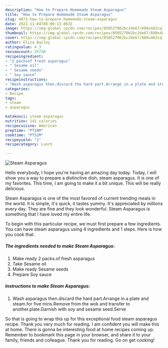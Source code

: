 ```yaml
---
description: "How to Prepare Homemade Steam Asparagus"
title: "How to Prepare Homemade Steam Asparagus"
slug: 4871-how-to-prepare-homemade-steam-asparagus
date: 2021-11-04T08:00:13.863Z
image: https://img-global.cpcdn.com/recipes/050527062bc24e67/680x482cq70/steam-asparagus-recipe-main-photo.jpg
thumbnail: https://img-global.cpcdn.com/recipes/050527062bc24e67/680x482cq70/steam-asparagus-recipe-main-photo.jpg
cover: https://img-global.cpcdn.com/recipes/050527062bc24e67/680x482cq70/steam-asparagus-recipe-main-photo.jpg
author: Eliza Bailey
ratingvalue: 4.3
reviewcount: 25730
recipeingredient:
- "2 packsof fresh asparagus"
- " Sesame oil"
- " Sesame seeds"
- " Soy sauce"
recipeinstructions:
- "Wash asparagus then.discard the hard part.Arrange in.a plate and steam.for five mins.Remove from the wok and transfer to another.plate.Garnish with soy and sesame seed.Serve"
categories:
- Recipe
tags:
- steam
- asparagus

katakunci: steam asparagus 
nutrition: 141 calories
recipecuisine: American
preptime: "PT18M"
cooktime: "PT52M"
recipeyield: "1"
recipecategory: Lunch

---
```



![Steam Asparagus](https://img-global.cpcdn.com/recipes/050527062bc24e67/680x482cq70/steam-asparagus-recipe-main-photo.jpg)

Hello everybody, I hope you're having an amazing day today. Today, I will show you a way to prepare a distinctive dish, steam asparagus. It is one of my favorites. This time, I am going to make it a bit unique. This will be really delicious.

Steam Asparagus is one of the most favored of current trending meals in the world. It is simple, it's quick, it tastes yummy. It's appreciated by millions every day. They are fine and they look wonderful. Steam Asparagus is something that I have loved my entire life.




To begin with this particular recipe, we must first prepare a few ingredients. You can have steam asparagus using 4 ingredients and 1 steps. Here is how you cook that.

<!--inarticleads1-->

##### The ingredients needed to make Steam Asparagus:

1. Make ready 2 packs.of fresh asparagus
1. Take  Sesame oil
1. Make ready  Sesame seeds
1. Prepare  Soy sauce




<!--inarticleads2-->

##### Instructions to make Steam Asparagus:

1. Wash asparagus then.discard the hard part.Arrange in.a plate and steam.for five mins.Remove from the wok and transfer to another.plate.Garnish with soy and sesame seed.Serve




So that is going to wrap this up for this exceptional food steam asparagus recipe. Thank you very much for reading. I am confident you will make this at home. There is gonna be interesting food at home recipes coming up. Remember to bookmark this page in your browser, and share it to your family, friends and colleague. Thank you for reading. Go on get cooking!
